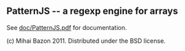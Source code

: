 PatternJS -- a regexp engine for arrays
---------------------------------------

See
[doc/PatternJS.pdf](https://github.com/mishoo/PatternJS/raw/master/doc/PatternJS.pdf)
for documentation.

(c) Mihai Bazon 2011.  Distributed under the BSD license.
